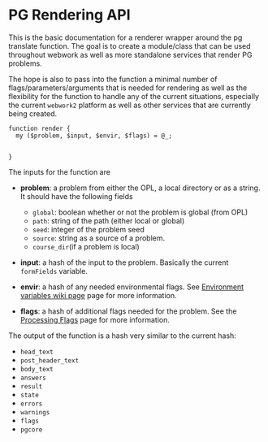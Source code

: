 # PG Rendering API

This is the basic documentation for a renderer wrapper around the pg translate function. 
The goal is to create a module/class that can be used throughout webwork as well as more standalone services that render PG problems. 

The hope is also to pass into the function a minimal number of flags/parameters/arguments that is needed for rendering as well as 
the flexibility for the function to handle any of the current situations, especially the current `webwork2` platform as well as other 
services that are currently being created. 


```
function render {
  my ($problem, $input, $envir, $flags) = @_; 


}
```

The inputs for the function are

* __problem__: a problem from either the OPL, a local directory or as a string.  It should have the following fields
  - `global`: boolean whether or not the problem is global (from OPL)
  - `path`: string of the path (either local or global)
  - `seed`: integer of the problem seed
  - `source`: string as a source of a problem. 
  - `course_dir`(if a problem is local)

* __input__: a hash of the input to the problem.  Basically the current `formFields` variable.

* __envir__: a hash of any needed environmental flags.  See [Environment variables wiki page](https://github.com/openwebwork/PG_interface_docs/wiki/PG-Renderer-Environmental-Variables) page for more information.

* __flags__: a hash of additional flags needed for the problem. See the [Processing Flags](https://github.com/openwebwork/PG_interface_docs/wiki/PG-renderer-processing-flags) page for more information.


The output of the function is a hash very similar to the current hash:

* `head_text`
* `post_header_text`
* `body_text`
* `answers`
* `result`
* `state`
* `errors`
* `warnings`
* `flags`
* `pgcore`
